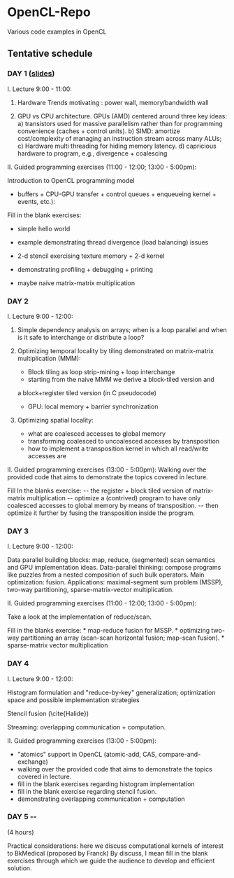# OpenCL-Repo
Various code examples in OpenCL

## Tentative schedule

### DAY 1 ([slides](Day1.pdf))

I. Lecture 9:00 - 11:00:

1. Hardware Trends motivating : power wall, memory/bandwidth wall

2. GPU vs CPU architecture. GPUs (AMD) centered around three key ideas:
    a) transistors used for massive parallelism rather than for programming
        convenience (caches + control units).
    b) SIMD: amortize cost/complexity of managing an instruction stream
        across many ALUs;
    c) Hardware multi threading for hiding memory latency.
    d) capricious hardware to program, e.g., divergence + coalescing

II. Guided programming exercises (11:00 - 12:00; 13:00 - 5:00pm):

Introduction to OpenCL programming model
- buffers + CPU-GPU transfer + control queues + enqueueing kernel +
events, etc.):

Fill in the blank exercises:

* simple hello world

* example demonstrating thread divergence (load balancing) issues

* 2-d stencil exercising texture memory + 2-d kernel

* demonstrating profiling + debugging + printing

* maybe naive matrix-matrix multiplication

### DAY 2

I. Lecture 9:00 - 12:00:

1. Simple dependency analysis on arrays; when is a loop parallel and
when is it safe to interchange or distribute a loop?

2. Optimizing temporal locality by tiling demonstrated on
   matrix-matrix multiplication (MMM):
    * Block tiling as loop strip-mining + loop interchange
    * starting from the naive MMM we derive a block-tiled version and

   a block+register tiled version (in C pseudocode)
    * GPU: local memory + barrier synchronization

3. Optimizing spatial locality:
    * what are coalesced accesses to global memory
    * transforming coalesced to uncoalesced accesses by transposition
    * how to implement a transposition kernel in which all read/write
      accesses are

II. Guided programming exercises (13:00 - 5:00pm):
Walking over the provided code that aims to demonstrate the topics
covered in lecture.

Fill In the blanks exercise:
    -- the register + block tiled version of matrix-matrix multiplication
    -- optimize a (contrived) program to have only coalesced accesses
to global memory by means of transposition.
    -- then optimize it further by fusing the transposition inside the
program.

### DAY 3

I. Lecture 9:00 - 12:00:

Data parallel building blocks: map, reduce, (segmented) scan semantics
and GPU implementation ideas.
Data-parallel thinking: compose programs like puzzles from a nested
composition of such bulk operators.
Main optimization: fusion.
Applications: maximal-segment sum problem (MSSP), two-way
partitioning, sparse-matrix-vector multiplication.

II. Guided programming exercises (11:00 - 12:00; 13:00 - 5:00pm):

Take a look at the implementation of reduce/scan.

Fill in the blanks exercise:
    * map-reduce fusion for MSSP.
    * optimizing two-way partitioning an array (scan-scan horizontal
fusion; map-scan fusion).
    * sparse-matrix vector multiplication

### DAY 4

I. Lecture 9:00 - 12:00:

Histogram formulation and "reduce-by-key" generalization;
    optimization space and possible implementation strategies

Stencil fusion (\cite{Halide})

Streaming: overlapping communication + computation.

II. Guided programming exercises (13:00 - 5:00pm):
* "atomics" support in OpenCL (atomic-add, CAS, compare-and-exchange)
* walking over the provided code that aims to demonstrate the topics covered in lecture.
* fill in the blank exercises regarding histogram implementation
* fill in the blank exercise regarding stencil fusion.
* demonstrating overlapping communication + computation

### DAY 5 --

(4 hours)

Practical considerations: here we discuss computational kernels of
interest to BkMedical (proposed by Franck)
By discuss, I mean fill in the blank exercises through which we guide
the audience to develop and efficient solution.

